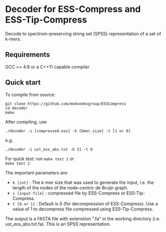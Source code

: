# Decoder for ESS-Compress and ESS-Tip-Compress

Decode to spectrum-preserving string set (SPSS) representation of a set of k-mers.

## Requirements

GCC >= 4.8 or a C++11 capable compiler


## Quick start

To compile from source:

    git clone https://github.com/medvedevgroup/ESSCompress
    cd decoder
    make


After compiling, use

    ./decoder -i [compressed.ess] -k [kmer_size] -t [1 or 0]
	
e.g.

    ./decoder -i ust_ess_abs.txt -k 11 -t 0

For quick test: run
	`make test 1` or  
	`make test 2` 
	

The important parameters are:

*  `k [int]` : The k-mer size that was used to generate the input, i.e. the length of the nodes of the node-centric de Bruijn graph.
*  `i [input-file]` : compressed file by ESS-Compress or ESS-Tip-Compress.
*  `t [0 or 1]` : Default is 0 (for decompression of ESS-Compress). Use a value of 1 to decompress file compressed using ESS-Tip-Compress.

The output is a FASTA file with extenstion ".fa" in the working directory (i.e. ust\_ess\_abs.txt.fa). This is an SPSS representation. 

